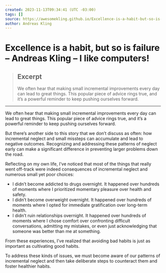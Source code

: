```yaml
---
created: 2023-11-13T09:34:41 (UTC -03:00)
tags: []
source: https://awesomekling.github.io/Excellence-is-a-habit-but-so-is-failure/?utm_source=substack&utm_medium=email
author: Andreas Kling
---
```


# Excellence is a habit, but so is failure – Andreas Kling – I like computers!

> ## Excerpt
> We often hear that making small incremental improvements every day can lead to great things. This popular piece of advice rings true, and it’s a powerful reminder to keep pushing ourselves forward.

---
We often hear that making small incremental improvements every day can lead to great things. This popular piece of advice rings true, and it’s a powerful reminder to keep pushing ourselves forward.

But there’s another side to this story that we don’t discuss as often: how incremental neglect and small missteps can accumulate and lead to negative outcomes. Recognizing and addressing these patterns of neglect early can make a significant difference in preventing larger problems down the road.

Reflecting on my own life, I’ve noticed that most of the things that really went off-track were indeed consequences of incremental neglect and numerous small yet poor choices:

-   I didn’t become addicted to drugs overnight. It happened over hundreds of moments where I prioritized momentary pleasure over health and safety.
-   I didn’t become overweight overnight. It happened over hundreds of moments where I opted for immediate gratification over long-term health.
-   I didn’t ruin relationships overnight. It happened over hundreds of moments where I chose comfort over confronting difficult conversations, admitting my mistakes, or even just acknowledging that someone was better than me at something.

From these experiences, I’ve realized that avoiding bad habits is just as important as cultivating good habits.

To address these kinds of issues, we must become aware of our patterns of incremental neglect and then take deliberate steps to counteract them and foster healthier habits.
